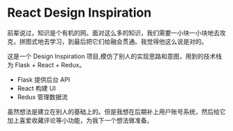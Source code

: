 # React Design Inspiration

前辈说过，知识是个有机的网。面对这么多的知识，我们需要一小块一小块地去攻克，拼图式地去学习，到最后把它们给融会贯通。我觉得他这么说是对的。

这是一个 Design Inspiration 项目,模仿了别人的实现思路和意图，用到的技术栈为 Flask + React + Redux。

- Flask 提供后台 API
- React 构建 UI
- Redux 管理数据流

虽然想法是建立在别人的基础上的。但是我想在后期补上用户账号系统，然后给它加上喜爱收藏评论等小功能，为我下一个想法做准备。
